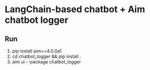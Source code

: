 # LangChain-based chatbot + Aim chatbot logger

## Run

1. pip install aim==4.0.0a1
2. cd chatbot_logger && pip install .
3. aim ui --package chatbot_logger